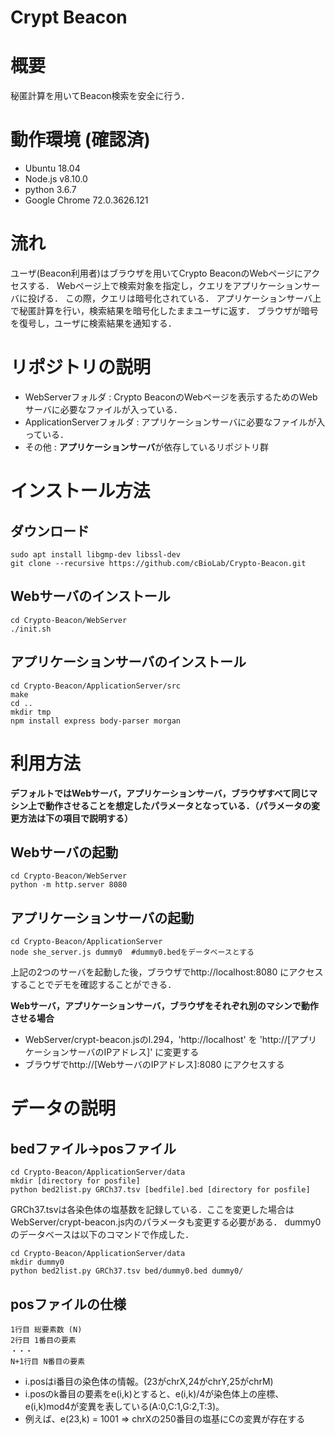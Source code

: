 # Crypt Beacon

# 概要
秘匿計算を用いてBeacon検索を安全に行う．

# 動作環境 (確認済)
* Ubuntu 18.04
* Node.js v8.10.0
* python 3.6.7
* Google Chrome 72.0.3626.121

# 流れ
ユーザ(Beacon利用者)はブラウザを用いてCrypto BeaconのWebページにアクセスする．
Webページ上で検索対象を指定し，クエリをアプリケーションサーバに投げる．
この際，クエリは暗号化されている．
アプリケーションサーバ上で秘匿計算を行い，検索結果を暗号化したままユーザに返す．
ブラウザが暗号を復号し，ユーザに検索結果を通知する．

# リポジトリの説明
* WebServerフォルダ : Crypto BeaconのWebページを表示するためのWebサーバに必要なファイルが入っている．
* ApplicationServerフォルダ : アプリケーションサーバに必要なファイルが入っている．
* その他 : **アプリケーションサーバ**が依存しているリポジトリ群

# インストール方法

## ダウンロード

    sudo apt install libgmp-dev libssl-dev
    git clone --recursive https://github.com/cBioLab/Crypto-Beacon.git

## Webサーバのインストール

    cd Crypto-Beacon/WebServer
    ./init.sh

## アプリケーションサーバのインストール

    cd Crypto-Beacon/ApplicationServer/src
    make
    cd ..
    mkdir tmp
    npm install express body-parser morgan

# 利用方法
**デフォルトではWebサーバ，アプリケーションサーバ，ブラウザすべて同じマシン上で動作させることを想定したパラメータとなっている．（パラメータの変更方法は下の項目で説明する）**
## Webサーバの起動

    cd Crypto-Beacon/WebServer
    python -m http.server 8080

## アプリケーションサーバの起動

    cd Crypto-Beacon/ApplicationServer
    node she_server.js dummy0  #dummy0.bedをデータベースとする

上記の2つのサーバを起動した後，ブラウザでhttp://localhost:8080 にアクセスすることでデモを確認することができる．

**Webサーバ，アプリケーションサーバ，ブラウザをそれぞれ別のマシンで動作させる場合**

+ WebServer/crypt-beacon.jsのl.294，'http://localhost' を 'http://[アプリケーションサーバのIPアドレス]' に変更する
+ ブラウザでhttp://[WebサーバのIPアドレス]:8080 にアクセスする

# データの説明

## bedファイル→posファイル

    cd Crypto-Beacon/ApplicationServer/data
    mkdir [directory for posfile]
    python bed2list.py GRCh37.tsv [bedfile].bed [directory for posfile]

GRCh37.tsvは各染色体の塩基数を記録している．ここを変更した場合はWebServer/crypt-beacon.js内のパラメータも変更する必要がある．
dummy0のデータベースは以下のコマンドで作成した．

    cd Crypto-Beacon/ApplicationServer/data
    mkdir dummy0
    python bed2list.py GRCh37.tsv bed/dummy0.bed dummy0/

## posファイルの仕様

    1行目 総要素数 (N)
    2行目 1番目の要素
    ・・・
    N+1行目 N番目の要素

* i.posはi番目の染色体の情報。(23がchrX,24がchrY,25がchrM)
* i.posのk番目の要素をe(i,k)とすると、e(i,k)/4が染色体上の座標、e(i,k)mod4が変異を表している(A:0,C:1,G:2,T:3)。
* 例えば、e(23,k) = 1001 => chrXの250番目の塩基にCの変異が存在する
